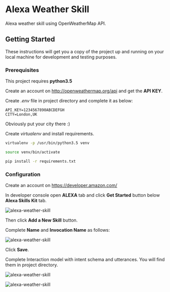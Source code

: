 # Alexa Weather Skill

Alexa weather skill using OpenWeatherMap API.

## Getting Started
These instructions will get you a copy of the project up and running on your local machine for development and testing purposes.


### Prerequisites

This project requires **python3.5**

Create an account on http://openweathermap.org/api and get the **API KEY**.

Create *.env* file in project directory and complete it as below:

```
API_KEY=1234567890ABCDEFGH
CITY=London,UK
```

Obviously put your city there :)

Create *virtualenv* and install requirements.

```sh
virtualenv -p /usr/bin/python3.5 venv

source venv/bin/activate

pip install -r requirements.txt
```


### Configuration

Create an account on https://developer.amazon.com/

In developer console open **ALEXA** tab and click **Get Started** button below **Alexa Skills Kit** tab.

![alexa-weather-skill](https://i.imgur.com/7RkPiit.png)

Then click **Add a New Skill** button.

Complete **Name** and **Invocation Name** as follows:

![alexa-weather-skill](https://i.imgur.com/eKyJJ6V.png)

Click **Save**.

Complete Interaction model with intent schema and utterances. You will find them in project directory.

![alexa-weather-skill](https://i.imgur.com/MUqFAsN.png)

![alexa-weather-skill](https://i.imgur.com/xj5Inax.png)